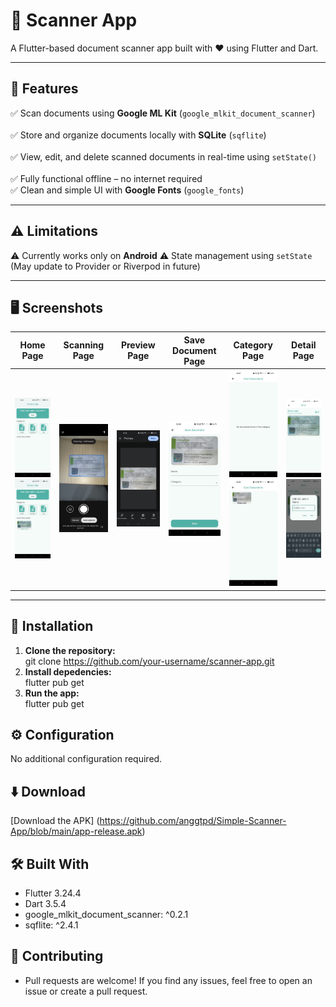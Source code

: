 # 📄 Scanner App  
A Flutter-based document scanner app built with ❤️ using Flutter and Dart.  

---

## 🚀 Features  
✅ Scan documents using **Google ML Kit** (`google_mlkit_document_scanner`)<br>  
✅ Store and organize documents locally with **SQLite** (`sqflite`)<br>  
✅ View, edit, and delete scanned documents in real-time using `setState()`<br>  
✅ Fully functional offline – no internet required<br> 
✅ Clean and simple UI with **Google Fonts** (`google_fonts`)  
 
---

## ⚠️ Limitations  
⚠️ Currently works only on **Android** 
⚠️ State management using `setState` (May update to Provider or Riverpod in future)  

---

## 🖥️ Screenshots  
| Home Page | Scanning Page | Preview Page | Save Document Page | Category Page | Detail Page |  
|-----------|---------------|--------------|--------------------|---------------|-------------|
| <div align="center"><img src="screenshots/home_page.jpeg" width="150"><br><img src="screenshots/home_page(2).jpeg" width="150"></div> | <div align="center"><img src="screenshots/scanning_document.jpeg" width="150"></div> | <div align="center"><img src="screenshots/preview_document.jpeg" width="150"></div> | <div align="center"><img src="screenshots/save_document_page.jpeg" width="150"></div> | <div align="center"><img src="screenshots/empty_category.jpeg" width="150"><br><img src="screenshots/card_category.jpeg" width="150"></div> | <div align="center"><img src="screenshots/detail_page.jpeg" width="150"><br><img src="screenshots/edit_document_dialog.jpeg" width="150"></div> |


---

## 📲 Installation  
1. **Clone the repository:**  
git clone https://github.com/your-username/scanner-app.git
2. **Install depedencies:**  
flutter pub get
2. **Run the app:**  
flutter pub get

## ⚙️ Configuration 
No additional configuration required.

## ⬇️ Download
[Download the APK]
(https://github.com/anggtpd/Simple-Scanner-App/blob/main/app-release.apk)

## 🛠️ Built With
- Flutter 3.24.4
- Dart 3.5.4
- google_mlkit_document_scanner: ^0.2.1
- sqflite: ^2.4.1

## 🌟 Contributing
- Pull requests are welcome! If you find any issues, feel free to open an issue or create a pull request.